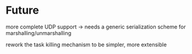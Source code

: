 # Future
more complete UDP support -> needs a generic serialization scheme for marshalling/unmarshalling

rework the task killing mechanism to be simpler, more extensible
